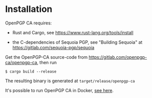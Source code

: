 # Installation

OpenPGP CA requires:

- Rust and Cargo, see https://www.rust-lang.org/tools/install

- the C-dependencies of Sequoia PGP, see "Building Sequoia" at https://gitlab.com/sequoia-pgp/sequoia

Get the OpenPGP-CA source-code from https://gitlab.com/openpgp-ca/openpgp-ca,
then run
 
`$ cargo build --release`
 
The resulting binary is generated at `target/release/openpgp-ca`  

It's possible to run OpenPGP CA in Docker, [see here](docker.md).
